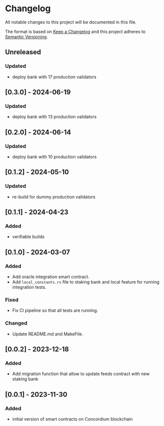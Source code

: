 # Changelog

All notable changes to this project will be documented in this file.

The format is based on [Keep a Changelog](http://keepachangelog.com/en/1.0.0/)
and this project adheres to [Semantic Versioning](http://semver.org/spec/v2.0.0.html).

## Unreleased
### Updated
- deploy bank with 17 production validators

## [0.3.0] - 2024-06-19
### Updated
- deploy bank with 13 production validators

## [0.2.0] - 2024-06-14
### Updated
- deploy bank with 10 production validators

## [0.1.2] - 2024-05-10
### Updated
- re-build for dummy production validators

## [0.1.1] - 2024-04-23
### Added
- verifiable builds

## [0.1.0] - 2024-03-07
### Added
- Add oracle integration smart contract.
- Add `local_constants.rs` file to staking bank and local feature for running integration tests.

### Fixed
- Fix CI pipeline so that all tests are running.

### Changed
- Update README.md and MakeFile.

## [0.0.2] - 2023-12-18
### Added
- Add migration function that allow to update feeds contract with new staking bank

## [0.0.1] - 2023-11-30
### Added
- initial version of smart contracts on Concordium blockchain
